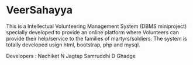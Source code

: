 # VeerSahayya
This is a Intellectual Volunteering Management System (DBMS miniproject) specially developed to provide an online platform where Volunteers can provide their help/service to the families of martyrs/soldiers.
 The system is totally developed usign html, bootstrap, php and mysql.
 
Developers : Nachiket N Jagtap
             Samruddhi D Ghadge
